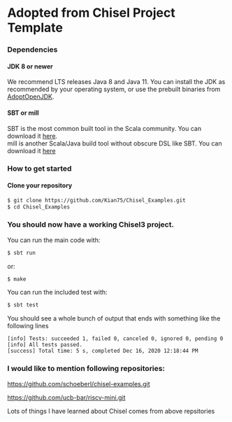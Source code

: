 Adopted from Chisel Project Template
====================================


### Dependencies

#### JDK 8 or newer

We recommend LTS releases Java 8 and Java 11. You can install the JDK as recommended by your operating system, or use the prebuilt binaries from [AdoptOpenJDK](https://adoptopenjdk.net/).

#### SBT or mill

SBT is the most common built tool in the Scala community. You can download it [here](https://www.scala-sbt.org/download.html).  
mill is another Scala/Java build tool without obscure DSL like SBT. You can download it [here](https://github.com/com-lihaoyi/mill/releases)

### How to get started

#### Clone your repository

```sh
$ git clone https://github.com/Kian75/Chisel_Examples.git
$ cd Chisel_Examples
```
### You should now have a working Chisel3 project.

You can run the main code with:
```sh
$ sbt run
```
or:
```sh
$ make
```
You can run the included test with:
```sh
$ sbt test
```

You should see a whole bunch of output that ends with something like the following lines
```
[info] Tests: succeeded 1, failed 0, canceled 0, ignored 0, pending 0
[info] All tests passed.
[success] Total time: 5 s, completed Dec 16, 2020 12:18:44 PM
```
### I would like to mention following repositories:
https://github.com/schoeberl/chisel-examples.git

https://github.com/ucb-bar/riscv-mini.git

Lots of things I have learned about Chisel comes from above repsitories
